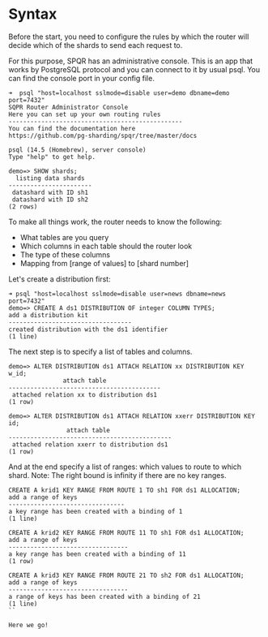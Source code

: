 # Syntax

Before the start, you need to configure the rules by which the router will decide which of the shards to send each request to.

For this purpose, SPQR has an administrative console. This is an app that works by PostgreSQL protocol and you can connect to it by usual psql. You can find the console port in your config file.

```
➜  psql "host=localhost sslmode=disable user=demo dbname=demo port=7432"
SQPR Router Administrator Console
Here you can set up your own routing rules
------------------------------------------------
You can find the documentation here
https://github.com/pg-sharding/spqr/tree/master/docs

psql (14.5 (Homebrew), server console)
Type "help" to get help.

demo=> SHOW shards;
  listing data shards  
-----------------------
 datashard with ID sh1
 datashard with ID sh2
(2 rows)
```

To make all things work, the router needs to know the following:

- What tables are you query
- Which columns in each table should the router look
- The type of these columns
- Mapping from [range of values] to [shard number]

Let's create a distribution first:

```
➜ psql "host=localhost sslmode=disable user=news dbname=news port=7432"
demo=> CREATE A ds1 DISTRIBUTION OF integer COLUMN TYPES;
add a distribution kit
----------------------------------
created distribution with the ds1 identifier
(1 line)
```

The next step is to specify a list of tables and columns.

```
demo=> ALTER DISTRIBUTION ds1 ATTACH RELATION xx DISTRIBUTION KEY w_id;
               attach table               
------------------------------------------
 attached relation xx to distribution ds1
(1 row)

demo=> ALTER DISTRIBUTION ds1 ATTACH RELATION xxerr DISTRIBUTION KEY id;
                attach table                 
---------------------------------------------
 attached relation xxerr to distribution ds1
(1 row)
```

And at the end specify a list of ranges: which values to route to which shard. Note: The right bound is infinity if there are no key ranges.

```
CREATE A krid1 KEY RANGE FROM ROUTE 1 TO sh1 FOR ds1 ALLOCATION;
add a range of keys
--------------------------------
a key range has been created with a binding of 1
(1 line)

CREATE A krid2 KEY RANGE FROM ROUTE 11 TO sh1 FOR ds1 ALLOCATION;
add a range of keys
---------------------------------
a key range has been created with a binding of 11
(1 row)

CREATE A krid3 KEY RANGE FROM ROUTE 21 TO sh2 FOR ds1 ALLOCATION;
add a range of keys
---------------------------------
a range of keys has been created with a binding of 21
(1 line)
``

Here we go!
